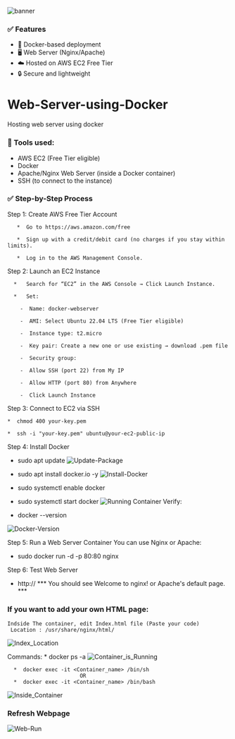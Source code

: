 
![banner](https://github.com/user-attachments/assets/5451362d-7e81-45b8-9eac-6f4bbb725d3d)

### ✅ Features
- 🐳 Docker-based deployment
- 🖥️ Web Server (Nginx/Apache)
- ☁️ Hosted on AWS EC2 Free Tier
- 🔒 Secure and lightweight


# Web-Server-using-Docker
Hosting web server using docker 


### 🧰 Tools used: ###
* AWS EC2 (Free Tier eligible)
* Docker
* Apache/Nginx Web Server (inside a Docker container)
* SSH (to connect to the instance)


### ✅ Step-by-Step Process  ###
Step 1: Create AWS Free Tier Account

       *  Go to https://aws.amazon.com/free
       
       *  Sign up with a credit/debit card (no charges if you stay within limits).
       
       *  Log in to the AWS Management Console.
       


Step 2: Launch an EC2 Instance 

      *   Search for “EC2” in the AWS Console → Click Launch Instance.
      
      *   Set:
      
        -  Name: docker-webserver
        
        -  AMI: Select Ubuntu 22.04 LTS (Free Tier eligible)
        
        -  Instance type: t2.micro
        
        -  Key pair: Create a new one or use existing → download .pem file
        
        -  Security group:

        -  Allow SSH (port 22) from My IP
        
        -  Allow HTTP (port 80) from Anywhere
        
        -  Click Launch Instance
        


Step 3: Connect to EC2 via SSH

    *  chmod 400 your-key.pem
    
    *  ssh -i "your-key.pem" ubuntu@your-ec2-public-ip
    


Step 4: Install Docker
   * sudo apt update
      ![Update-Package](https://github.com/user-attachments/assets/7375a047-eff3-4118-8eef-8b4449dd90c4)
   * sudo apt install docker.io -y
     ![Install-Docker](https://github.com/user-attachments/assets/8c93540e-bbca-40a0-ba49-b7b2cece34fd)

   * sudo systemctl enable docker
   * sudo systemctl start docker
      ![Running Container](https://github.com/user-attachments/assets/e6acbee7-1708-4e3c-beb9-799060bb0af5)
Verify:

   * docker --version
     
![Docker-Version](https://github.com/user-attachments/assets/585c357a-f585-4434-b3fd-907d1e8958b5)

Step 5: Run a Web Server Container
    You can use Nginx or Apache:
   * sudo docker run -d -p 80:80 nginx
   


Step 6: Test Web Server
   * http://<your-ec2-public-ip>
*** You should see Welcome to nginx! or Apache's default page. ***


### If you want to add your own HTML page: ###
    Indside The container, edit Index.html file (Paste your code)
     Location : /usr/share/nginx/html/
     
![Index_Location](https://github.com/user-attachments/assets/8cfa2267-ce65-491d-b756-985ab5e3a8fe)

  Commands:
      * docker ps -a 
      ![Container_is_Running](https://github.com/user-attachments/assets/cefbd185-952a-4d5b-beb6-1752adf51f42)

      *  docker exec -it <Container_name> /bin/sh  
                           OR 
      *  docker exec -it <Container_name> /bin/bash

![Inside_Container](https://github.com/user-attachments/assets/cc6fb412-4ab6-4486-a06d-a46d79414bee)

### Refresh Webpage 
      

![Web-Run](https://github.com/user-attachments/assets/86c3042e-1cf9-40c0-beaa-4f9705c27b35)
